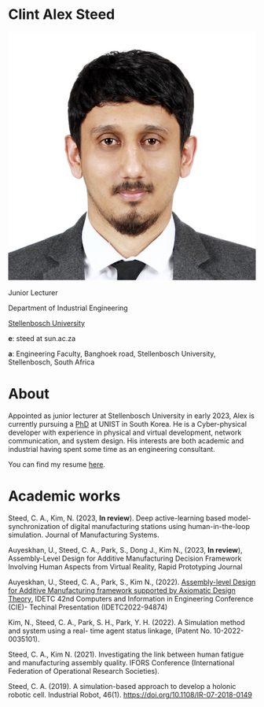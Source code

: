 # Clint Alex Steed

<img src="ID_2022.jpg">

Junior Lecturer

Department of Industrial Engineering 

[Stellenbosch University](https://www.sun.ac.za/)

**e**:  steed at sun.ac.za 

**a**: Engineering Faculty, Banghoek road, Stellenbosch University, Stellenbosch, South Africa

# About

Appointed as junior lecturer at Stellenbosch University in early 2023, Alex is currently pursuing a [PhD](phd.md) at UNIST in South Korea. He is a Cyber-physical developer with experience in physical and virtual development, network communication, and system design. His interests are both academic and industrial having spent some time as an engineering consultant.

You can find my resume [here](Docs/Resume.pdf).

# Academic works

Steed, C. A., Kim, N. (2023, **In review**). Deep active-learning based model-synchronization of digital manufacturing stations using human-in-the-loop simulation. Journal of Manufacturing Systems.

Auyeskhan, U., Steed, C. A., Park, S., Dong J., Kim N., (2023, **In review**), Assembly-Level Design for Additive Manufacturing Decision Framework Involving Human Aspects from Virtual Reality, Rapid Prototyping Journal

Auyeskhan, U., Steed, C. A., Park, S., Kim N., (2022). [Assembly-level Design for Additive Manufacturing framework supported by Axiomatic Design Theory](./Docs/IDECT2022.pdf), IDETC 42nd Computers and Information in Engineering Conference (CIE)- Techinal Presentation (IDETC2022-94874)

Kim, N., Steed, C. A., Park, S. H., Park, Y. H. (2022). A Simulation method and system using a real- time agent status linkage, (Patent No. 10-2022-0035101).

Steed, C. A., Kim N. (2021). Investigating the link between human fatigue and manufacturing assembly quality. IFORS Conference (International Federation of Operational Research Societies).

Steed, C. A. (2019). A simulation-based approach to develop a holonic robotic cell. Industrial Robot, 46(1). https://doi.org/10.1108/IR-07-2018-0149

